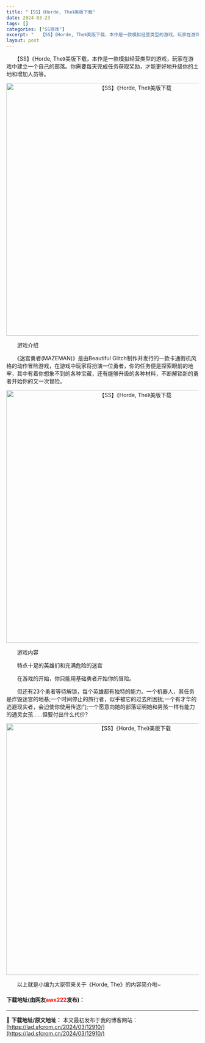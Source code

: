 ```yaml
---
title: "【SS】《Horde, The》美版下载"
date: 2024-03-23
tags: []
categories: ["SS游戏"]
excerpt: "　　【SS】《Horde, The》美版下载，本作是一款模拟经营类型的游戏，玩家在游戏中建立一个自己的部落。你需要每天完成任务获取奖励，才能更好地升级你的土地和增加人员等。 　　游戏介绍 　　《迷宫勇者(MAZEMAN)》是由Beautiful Glitch制作并发行的一款卡通街机风格的动作冒险游戏&hellip;"
layout: post
---
```


 <p>　　【SS】《Horde, The》美版下载，本作是一款模拟经营类型的游戏，玩家在游戏中建立一个自己的部落。你需要每天完成任务获取奖励，才能更好地升级你的土地和增加人员等。</p> <p align="center"><img align="" border="0" src="https://lad.sfcrom.cn/wp-content/uploads/2024/03/20240323_65fefefb212c4.png" width="660" alt="【SS】《Horde, The》美版下载" /></p> <p>　　游戏介绍</p> <p>　　《迷宫勇者(MAZEMAN)》是由Beautiful Glitch制作并发行的一款卡通街机风格的动作冒险游戏，在游戏中玩家将扮演一位勇者，你的任务便是探索眼前的地牢，其中有着你想象不到的各种宝藏，还有能够升级的各种材料，不断解锁新的勇者开始你的又一次冒险。</p> <p align="center"><img align="" border="0" src="https://lad.sfcrom.cn/wp-content/uploads/2024/03/20240323_65fefefbafed0.png" width="660" alt="【SS】《Horde, The》美版下载" /></p> <p>　　游戏内容</p> <p>　　特点十足的英雄们和充满危险的迷宫</p> <p>　　在游戏的开始，你只能用基础勇者开始你的冒险。</p> <p>　　但还有23个勇者等待解锁，每个英雄都有独特的能力。一个机器人，其任务是炸毁迷宫的地基;一个时间停止的旅行者，似乎被它的过去所困扰;一个有才华的逃避现实者，会迫使你使用传送门;一个愿意向她的部落证明她和男孩一样有能力的通灵女孩&hellip;&hellip;但要付出什么代价?</p> <p align="center"><img align="" border="0" src="https://lad.sfcrom.cn/wp-content/uploads/2024/03/20240323_65fefefc6156d.png" width="657" alt="【SS】《Horde, The》美版下载" /></p> <p>　　以上就是小编为大家带来关于《Horde, The》的内容简介啦~</p> <p><h4>下载地址(由网友<font color="red">awx222</font>发布)：</h4></p> 

---
📖 **下载地址/原文地址：** 本文最初发布于我的博客网站：[https://lad.sfcrom.cn/2024/03/12910/](https://lad.sfcrom.cn/2024/03/12910/)
